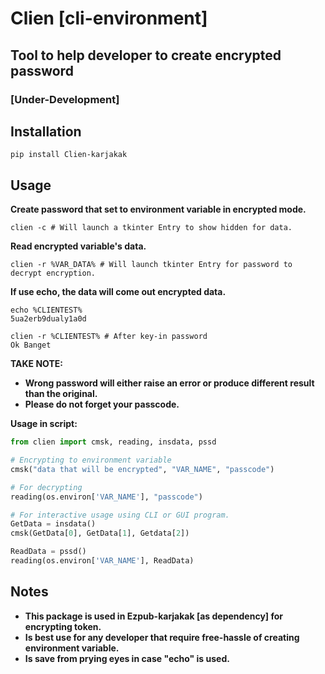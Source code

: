 # Clien [cli-environment]
## Tool to help developer to create encrypted password
### [Under-Development]

## Installation
```
pip install Clien-karjakak
```
## Usage
**Create password that set to environment variable in encrypted mode.**
```Console
clien -c # Will launch a tkinter Entry to show hidden for data.
```
**Read encrypted variable's data.**
```Console
clien -r %VAR_DATA% # Will launch tkinter Entry for password to decrypt encryption.
```
**If use echo, the data will come out encrypted data.**
```Console
echo %CLIENTEST%
5ua2erb9dualy1a0d

clien -r %CLIENTEST% # After key-in password
Ok Banget
```
**TAKE NOTE:**
* **Wrong password will either raise an error or produce different result than the original.**
* **Please do not forget your passcode.**

**Usage in script:**
```Python
from clien import cmsk, reading, insdata, pssd

# Encrypting to environment variable
cmsk("data that will be encrypted", "VAR_NAME", "passcode")

# For decrypting
reading(os.environ['VAR_NAME'], "passcode")

# For interactive usage using CLI or GUI program.
GetData = insdata()
cmsk(GetData[0], GetData[1], Getdata[2])

ReadData = pssd()
reading(os.environ['VAR_NAME'], ReadData)
```

## Notes
* **This package is used in Ezpub-karjakak [as dependency] for encrypting token.**
* **Is best use for any developer that require free-hassle of creating environment variable.**
* **Is save from prying eyes in case "echo" is used.**

